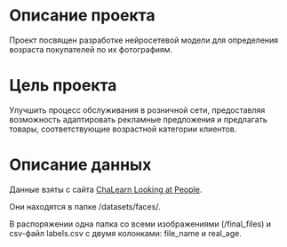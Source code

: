 # Описание проекта 
Проект посвящен разработке нейросетевой модели для определения возраста покупателей по их фотографиям.

# Цель проекта
Улучшить процесс обслуживания в розничной сети, предоставляя возможность адаптировать рекламные предложения и предлагать товары, соответствующие возрастной категории клиентов.

# Описание данных
Данные взяты с сайта [ChaLearn Looking at People](https://chalearnlap.cvc.uab.es/dataset/26/description/).

Они находятся в папке /datasets/faces/.

В распоряжении одна папка со всеми изображениями (/final_files) и csv-файл labels.csv с двумя колонками: file_name и real_age.
